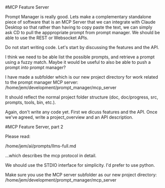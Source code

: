 #MCP Feature Server

Prompt Manager is really good. Lets make a complementary standalone piece of software that is an MCP Server that we can integrate with Claude Desktop so that rather than having to copy paste the text, we can simply ask CD to pull the apppropriate prompt from prompt manager. We should be able to use the REST or Websocket APIs.

Do not start writing code. Let's start by discussing the features and the API.

I think we need to be able list the possible prompts, and retrieve a prompt using a fuzzy match. Maybe it would be useful to also be able to push a prompt *into* prompt manager?

I have made a subfolder which is our new project directory for work related to the prompt manager MCP server:
/home/jem/development/prompt_manager/mcp_server

It should reflect the normal project folder structure (doc, doc/progress, src, prompts, tools, bin, etc.).

Again, don't write any code yet. First we dicuss features and the API. Once we've agreed, write a project_overview and an API description.


#MCP Feature Server, part 2

Please read:

/home/jem/ai/prompts/llms-full.md

...which describes the mcp protocol in detail.

We should use the STDIO interface for simplicity. I'd prefer to use python.

Make sure you use the MCP server subfolder as our new project directory:
/home/jem/development/prompt_manager/mcp_server
